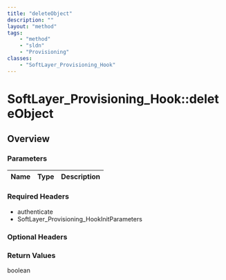 ```yaml
---
title: "deleteObject"
description: ""
layout: "method"
tags:
    - "method"
    - "sldn"
    - "Provisioning"
classes:
    - "SoftLayer_Provisioning_Hook"
---
```

# SoftLayer_Provisioning_Hook::deleteObject
## Overview 


### Parameters 
|Name | Type | Description |
| --- | --- | --- |


### Required Headers
* authenticate
* SoftLayer_Provisioning_HookInitParameters

### Optional Headers

### Return Values
boolean

